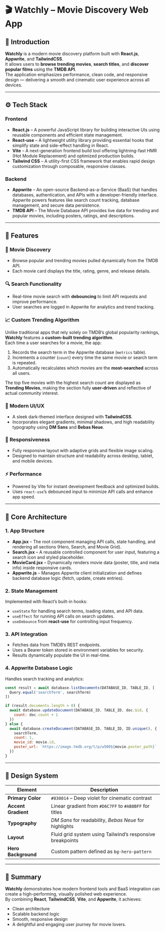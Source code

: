 # 🎬 Watchly – Movie Discovery Web App

## 🤖 Introduction
**Watchly** is a modern movie discovery platform built with **React.js**, **Appwrite**, and **TailwindCSS**.  
It allows users to **browse trending movies**, **search titles**, and **discover popular films** using the **TMDB API**.  
The application emphasizes performance, clean code, and responsive design — delivering a smooth and cinematic user experience across all devices.

---

## ⚙️ Tech Stack

### **Frontend**
- **React.js** – A powerful JavaScript library for building interactive UIs using reusable components and efficient state management.  
- **React-use** – A lightweight utility library providing essential hooks that simplify state and side-effect handling in React.  
- **Vite** – A next-generation frontend build tool offering lightning-fast HMR (Hot Module Replacement) and optimized production builds.  
- **Tailwind CSS** – A utility-first CSS framework that enables rapid design customization through composable, responsive classes.

### **Backend**
- **Appwrite** – An open-source Backend-as-a-Service (BaaS) that handles databases, authentication, and APIs with a developer-friendly interface.  
  Appwrite powers features like search count tracking, database management, and secure data persistence.  
- **TMDB API** – The Movie Database API provides live data for trending and popular movies, including posters, ratings, and descriptions.

---

## 🔋 Features

### 🎥 **Movie Discovery**
- Browse popular and trending movies pulled dynamically from the TMDB API.  
- Each movie card displays the title, rating, genre, and release details.

### 🔍 **Search Functionality**
- Real-time movie search with **debouncing** to limit API requests and improve performance.  
- User searches are logged in Appwrite for analytics and trend tracking.

### 📈 **Custom Trending Algorithm**
Unlike traditional apps that rely solely on TMDB’s global popularity rankings, **Watchly** features a **custom-built trending algorithm**.  
Each time a user searches for a movie, the app:
1. Records the search term in the Appwrite database (`metrics` table).
2. Increments a counter (`count`) every time the same movie or search term is repeated.
3. Automatically recalculates which movies are the **most-searched** across all users.  

The top five movies with the highest search count are displayed as **Trending Movies**, making the section fully **user-driven** and reflective of actual community interest.

### 🎨 **Modern UI/UX**
- A sleek dark-themed interface designed with **TailwindCSS**.  
- Incorporates elegant gradients, minimal shadows, and high readability typography using **DM Sans** and **Bebas Neue**.

### 📱 **Responsiveness**
- Fully responsive layout with adaptive grids and flexible image scaling.  
- Designed to maintain structure and readability across desktop, tablet, and mobile devices.

### ⚡ **Performance**
- Powered by Vite for instant development feedback and optimized builds.  
- Uses `react-use`’s debounced input to minimize API calls and enhance app speed.

---

## 🧩 Core Architecture

### **1. App Structure**
- **App.jsx** – The root component managing API calls, state handling, and rendering all sections (Hero, Search, and Movie Grid).
- **Search.jsx** – A reusable controlled component for user input, featuring a search icon and styled placeholder.
- **MovieCard.jsx** – Dynamically renders movie data (poster, title, and meta info) inside responsive cards.
- **Appwrite.js** – Manages Appwrite client initialization and defines backend database logic (fetch, update, create entries).

### **2. State Management**
Implemented with React’s built-in hooks:
- `useState` for handling search terms, loading states, and API data.
- `useEffect` for running API calls on search updates.
- `useDebounce` from **react-use** for controlling input frequency.

### **3. API Integration**
- Fetches data from TMDB’s REST endpoints.  
- Uses a Bearer token stored in environment variables for security.  
- Results dynamically populate the UI in real-time.

### **4. Appwrite Database Logic**
Handles search tracking and analytics:
```js
const result = await database.listDocuments(DATABASE_ID, TABLE_ID, [
  Query.equal('searchTerm', searchTerm)
])

if (result.documents.length > 0) {
  await database.updateDocument(DATABASE_ID, TABLE_ID, doc.$id, {
    count: doc.count + 1
  })
} else {
  await database.createDocument(DATABASE_ID, TABLE_ID, ID.unique(), {
    searchTerm,
    count: 1,
    movie_id: movie.id,
    poster_url: `https://image.tmdb.org/t/p/w500${movie.poster_path}`
  })
}
```

---

## 💅 Design System

| Element | Description |
|----------|--------------|
| **Primary Color** | `#030014` – Deep violet for cinematic contrast |
| **Accent Gradient** | Linear gradient from `#D6C7FF` to `#AB8BFF` for titles |
| **Typography** | *DM Sans* for readability, *Bebas Neue* for highlights |
| **Layout** | Fluid grid system using Tailwind’s responsive breakpoints |
| **Hero Background** | Custom pattern defined as `bg-hero-pattern` |

---

## 🧠 Summary
**Watchly** demonstrates how modern frontend tools and BaaS integration can create a high-performing, visually polished web experience.  
By combining **React**, **TailwindCSS**, **Vite**, and **Appwrite**, it achieves:
- Clean architecture  
- Scalable backend logic  
- Smooth, responsive design  
- A delightful and engaging user journey for movie lovers.  
